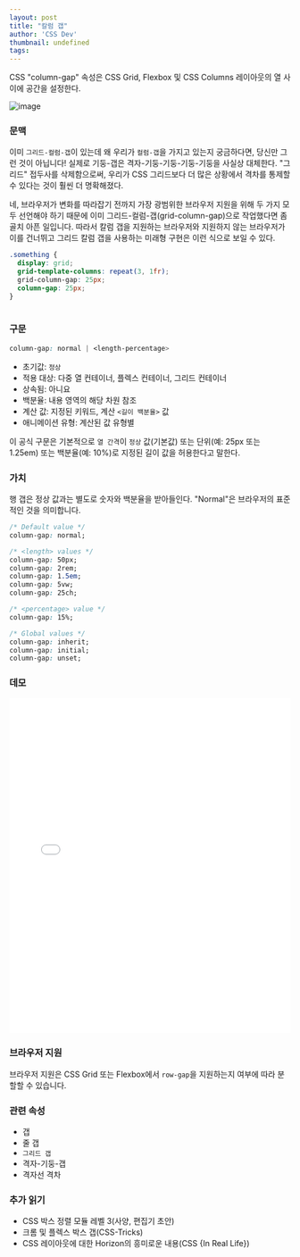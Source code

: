 ```yaml
---
layout: post
title: "칼럼 갭"
author: 'CSS Dev'
thumbnail: undefined
tags: 
---
```



CSS "column-gap" 속성은 CSS Grid, Flexbox 및 CSS Columns 레이아웃의 열 사이에 공간을 설정한다.

![image](https://css-tricks.com/wp-content/uploads/2020/09/column-gap.svg)

### 문맥

이미 `그리드-컬럼-갭`이 있는데 왜 우리가 `컬럼-갭`을 가지고 있는지 궁금하다면, 당신만 그런 것이 아닙니다! 실제로 기둥-갭은 격자-기둥-기둥-기둥-기둥을 사실상 대체한다. "그리드" 접두사를 삭제함으로써, 우리가 CSS 그리드보다 더 많은 상황에서 격차를 통제할 수 있다는 것이 훨씬 더 명확해졌다.

네, 브라우저가 변화를 따라잡기 전까지 가장 광범위한 브라우저 지원을 위해 두 가지 모두 선언해야 하기 때문에 이미 그리드-컬럼-갭(grid-column-gap)으로 작업했다면 좀 골치 아픈 일입니다. 따라서 칼럼 갭을 지원하는 브라우저와 지원하지 않는 브라우저가 이를 건너뛰고 그리드 칼럼 갭을 사용하는 미래형 구현은 이런 식으로 보일 수 있다.

```css
.something {
  display: grid;
  grid-template-columns: repeat(3, 1fr);
  grid-column-gap: 25px;
  column-gap: 25px;
} 
 

```

### 구문

```css
column-gap: normal | <length-percentage>
```

- 초기값: `정상`
- 적용 대상: 다중 열 컨테이너, 플렉스 컨테이너, 그리드 컨테이너
- 상속됨: 아니요
- 백분율: 내용 영역의 해당 차원 참조
- 계산 값: 지정된 키워드, 계산 `<길이 백분율>` 값
- 애니메이션 유형: 계산된 값 유형별

이 공식 구문은 기본적으로 `열 간격`이 `정상` 값(기본값) 또는 단위(예: 25px 또는 1.25em) 또는 백분율(예: 10%)로 지정된 길이 값을 허용한다고 말한다.

### 가치

행 갭은 정상 값과는 별도로 숫자와 백분율을 받아들인다. "Normal"은 브라우저의 표준적인 것을 의미합니다.

```css
/* Default value */
column-gap: normal;

/* <length> values */
column-gap: 50px;
column-gap: 2rem;
column-gap: 1.5em;
column-gap: 5vw;
column-gap: 25ch;

/* <percentage> value */
column-gap: 15%;

/* Global values */
column-gap: inherit;
column-gap: initial;
column-gap: unset;
```

### 데모

<div class="wp-block-cp-codepen-gutenberg-embed-block cp_embed_wrapper resizable" style="height: 600px;"><iframe id="cp_embed_mdPvGMz" src="//codepen.io/anon/embed/mdPvGMz?height=600&amp;theme-id=1&amp;slug-hash=mdPvGMz&amp;default-tab=result" height="600" scrolling="no" frameborder="0" allowfullscreen="" allowpaymentrequest="" name="CodePen Embed mdPvGMz" title="CodePen Embed mdPvGMz" class="cp_embed_iframe" style="width: 100%; overflow: hidden; height: 100%;">CodePen Embed Fallback</iframe><div class="win-size-grip" style="touch-action: none;"></div></div>

### 브라우저 지원

브라우저 지원은 CSS Grid 또는 Flexbox에서 `row-gap`을 지원하는지 여부에 따라 분할할 수 있습니다.

### 관련 속성

- 갭
- 줄 갭
- `그리드 갭`
- 격자-기둥-갭
- 격자선 격차

### 추가 읽기

- CSS 박스 정렬 모듈 레벨 3(사양, 편집기 초안)
- 크롬 및 플렉스 박스 갭(CSS-Tricks)
- CSS 레이아웃에 대한 Horizon의 흥미로운 내용(CSS {In Real Life})